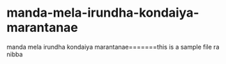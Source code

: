 # manda-mela-irundha-kondaiya-marantanae
manda mela irundha kondaiya marantanae=======this is a sample file ra nibba
